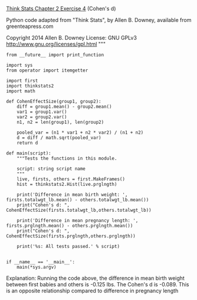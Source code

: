 [Think Stats Chapter 2 Exercise 4](http://greenteapress.com/thinkstats2/html/thinkstats2003.html#toc24) (Cohen's d)

Python code adapted from "Think Stats",
by Allen B. Downey, available from greenteapress.com

Copyright 2014 Allen B. Downey
License: GNU GPLv3 http://www.gnu.org/licenses/gpl.html
"""

    from __future__ import print_function

    import sys
    from operator import itemgetter

    import first
    import thinkstats2
    import math

    def CohenEffectSize(group1, group2):
        diff = group1.mean() - group2.mean()
        var1 = group1.var()
        var2 = group2.var()
        n1, n2 = len(group1), len(group2)

        pooled_var = (n1 * var1 + n2 * var2) / (n1 + n2)
        d = diff / math.sqrt(pooled_var)
        return d

    def main(script):
        """Tests the functions in this module.

        script: string script name
        """
        live, firsts, others = first.MakeFrames()
        hist = thinkstats2.Hist(live.prglngth)
        
        print('Difference in mean birth weight: ', firsts.totalwgt_lb.mean() - others.totalwgt_lb.mean())
        print("Cohen's d: ", CohenEffectSize(firsts.totalwgt_lb,others.totalwgt_lb))
    
        print('Difference in mean pregnancy length: ', firsts.prglngth.mean() - others.prglngth.mean())
        print("Cohen's d: ", CohenEffectSize(firsts.prglngth,others.prglngth))
     
        print('%s: All tests passed.' % script)


    if __name__ == '__main__':
        main(*sys.argv)

Explanation:
Running the code above, the difference in mean birth weight between first babies and others is -0.125 lbs. The Cohen's d is -0.089. This is an opposite relationship compared to difference in pregnancy length
